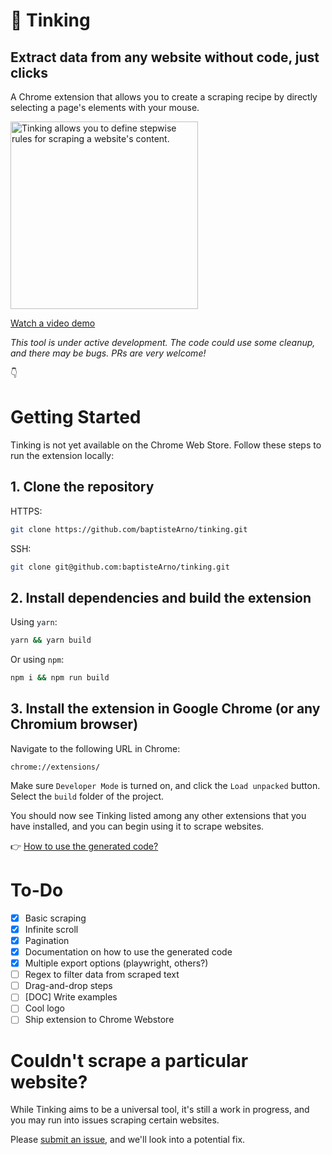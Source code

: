 # 🧶 Tinking

## Extract data from any website without code, just clicks

A Chrome extension that allows you to create a scraping recipe by directly selecting a page's elements with your mouse.

<img src="https://user-images.githubusercontent.com/16015833/106378952-d4c0e900-63a8-11eb-936b-18dead5e6e97.png" alt="Tinking allows you to define stepwise rules for scraping a website's content." width="300px"/>

[Watch a video demo](https://cleanshot-cloud-fra.accelerator.net/media/8732/gyXl0WDpJ0jpHVN3ccd5sf5kOOlzdPpugDhhcQKv.mp4)

_This tool is under active development. The code could use some cleanup, and there may be bugs. PRs are very welcome!_

👇

# Getting Started

Tinking is not yet available on the Chrome Web Store. Follow these steps to run the extension locally:

## 1. Clone the repository

HTTPS:

```sh
git clone https://github.com/baptisteArno/tinking.git
```

SSH:

```sh
git clone git@github.com:baptisteArno/tinking.git
```

## 2. Install dependencies and build the extension

Using `yarn`:

```sh
yarn && yarn build
```

Or using `npm`:

```sh
npm i && npm run build
```

## 3. Install the extension in Google Chrome (or any Chromium browser)

Navigate to the following URL in Chrome:

```text
chrome://extensions/
```

Make sure `Developer Mode` is turned on, and click the `Load unpacked` button. Select the `build` folder of the project.

You should now see Tinking listed among any other extensions that you have installed, and you can begin using it to scrape websites.

👉 [How to use the generated code?](https://github.com/baptisteArno/tinking-code-starter)

# To-Do

- [x] Basic scraping
- [x] Infinite scroll
- [x] Pagination
- [x] Documentation on how to use the generated code
- [x] Multiple export options (playwright, others?)
- [ ] Regex to filter data from scraped text
- [ ] Drag-and-drop steps
- [ ] [DOC] Write examples
- [ ] Cool logo
- [ ] Ship extension to Chrome Webstore

# Couldn't scrape a particular website?

While Tinking aims to be a universal tool, it's still a work in progress, and you may run into issues scraping certain websites.

Please [submit an issue](https://github.com/baptisteArno/tinking/issues/new/choose), and we'll look into a potential fix.
